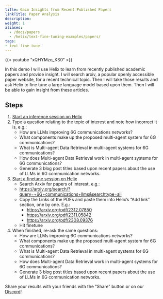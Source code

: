 ```yaml
---
title: Gain Insights from Recent Published Papers
linkTitle: Paper Analysis
description:
weight: 1
aliases:
  - /docs/papers
  - /helix/text-fine-tuning-examples/papers/
tags:
- text-fine-tune
---
```


{{< youtube "xQHYMzo_KS0" >}}

In this demo I will use Helix to learn from recently published academic papers and provide insight. I will search arxiv, a popular openly accessible paper website, for a recent technical topic. Then I will take those results and ask Helix to fine tune a large language model based upon them. Then I will be able to gain insight from these articles.

## Steps

1. [Start an inference session on Helix](https://app.tryhelix.ai/?mode=inference&type=text)
2. Type a question relating to the topic of interest and note how incorrect it is, e.g.:
   * How are LLMs improving 6G communications networks?
   * What components make up the proposed multi-agent system for 6G communications?
   * What is Multi-agent Data Retrieval in multi-agent systems for 6G communications?
   * How does Multi-agent Data Retrieval work in multi-agent systems for 6G communications?
   * Generate 3 blog post titles based upon recent papers about the use of LLMs in 6G communication networks.
3. [Start a finetune session on Helix](https://app.tryhelix.ai/?mode=finetune&type=text)
   * Search Arxiv for papers of interest, e.g.:
   * https://arxiv.org/search/?query=+6G+communications+llms&searchtype=all
   * Copy the Links of the PDFs and paste them into Helix’s “Add link” section, one by one. E.g.:
     * https://arxiv.org/pdf/2312.07850
     * https://arxiv.org/pdf/2311.05842
     * https://arxiv.org/pdf/2308.09376
   * Hit finetune
4. When finished, re-ask the same questions:
   * How are LLMs improving 6G communications networks?
   * What components make up the proposed multi-agent system for 6G communications?
   * What is Multi-agent Data Retrieval in multi-agent systems for 6G communications?
   * How does Multi-agent Data Retrieval work in multi-agent systems for 6G communications?
   * Generate 3 blog post titles based upon recent papers about the use of LLMs in 6G communication networks.

<!-- ## Example Sessions
* [https://app.tryhelix.ai/session/f680a35f-6e99-4188-96d4-9582dbf2ef56](https://app.tryhelix.ai/session/f680a35f-6e99-4188-96d4-9582dbf2ef56) -->

Share your results with your friends with the "Share" button or on our [Discord](https://discord.gg/VJftd844GE)!
